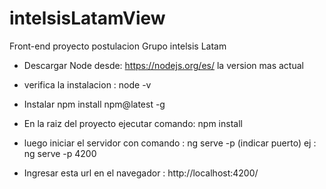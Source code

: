 # intelsisLatamView
Front-end proyecto postulacion Grupo intelsis Latam

- Descargar Node desde: https://nodejs.org/es/ la version mas actual

- verifica la instalacion : node -v 
- Instalar npm install npm@latest -g
- En la raiz del proyecto ejecutar comando: npm install
- luego iniciar el servidor con comando :  ng serve -p (indicar puerto) ej : ng serve -p 4200
- Ingresar esta url en el navegador : http://localhost:4200/